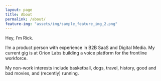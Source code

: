 ```yaml
---
layout: page
title: About
permalink: /about/
feature-img: "assets/img/sample_feature_img_2.png"
---
```


Hey, I’m Rick.

I’m a product person with experience in B2B SaaS and Digital Media. My current gig is at Orion Labs building a voice platform for the frontline workforce.

My non-work interests include basketball, dogs, travel, history, good and bad movies, and (recently) running.
